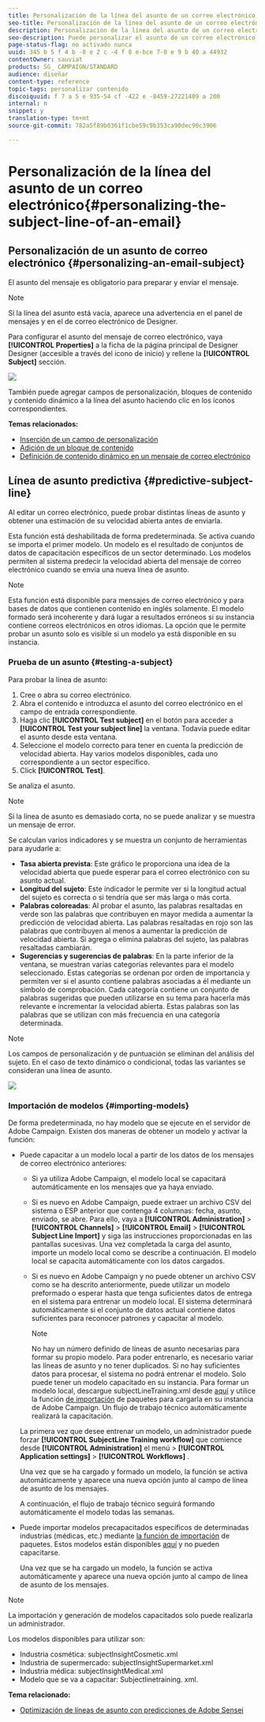 ```yaml
---
title: Personalización de la línea del asunto de un correo electrónico
seo-title: Personalización de la línea del asunto de un correo electrónico
description: Personalización de la línea del asunto de un correo electrónico
seo-description: Puede personalizar el asunto de un correo electrónico, pero también probar distintas líneas de asunto y obtener una estimación de su tasa abierta.
page-status-flag: no activado nunca
uuid: 345 b 5 f 4 b -8 e 2 c -4 f 8 e-bce 7-0 e 9 b 40 a 44932
contentOwner: sauviat
products: SG_ CAMPAIGN/STANDARD
audience: diseñar
content-type: reference
topic-tags: personalizar contenido
discoiquuid: f 7 a 5 e 935-54 cf -422 e -8459-27221409 a 200
internal: n
snippet: y
translation-type: tm+mt
source-git-commit: 782a5f89b0361f1cbe59c9b353ca90dec90c3906

---
```



# Personalización de la línea del asunto de un correo electrónico{#personalizing-the-subject-line-of-an-email}

## Personalización de un asunto de correo electrónico {#personalizing-an-email-subject}

El asunto del mensaje es obligatorio para preparar y enviar el mensaje.

>[!NOTE]
>
>Si la línea del asunto está vacía, aparece una advertencia en el panel de mensajes y en el de correo electrónico de Designer.

Para configurar el asunto del mensaje de correo electrónico, vaya **[!UICONTROL Properties]** a la ficha de la página principal de Designer Designer (accesible a través del icono de inicio) y rellene la **[!UICONTROL Subject]** sección.

![](assets/email_designer_subject.png)

También puede agregar campos de personalización, bloques de contenido y contenido dinámico a la línea del asunto haciendo clic en los iconos correspondientes.

**Temas relacionados:**

* [Inserción de un campo de personalización](../../designing/using/inserting-a-personalization-field.md)
* [Adición de un bloque de contenido](../../designing/using/adding-a-content-block.md)
* [Definición de contenido dinámico en un mensaje de correo electrónico](../../designing/using/defining-dynamic-content-in-an-email.md)

## Línea de asunto predictiva {#predictive-subject-line}

Al editar un correo electrónico, puede probar distintas líneas de asunto y obtener una estimación de su velocidad abierta antes de enviarla.

Esta función está deshabilitada de forma predeterminada. Se activa cuando se importa el primer modelo. Un modelo es el resultado de conjuntos de datos de capacitación específicos de un sector determinado. Los modelos permiten al sistema predecir la velocidad abierta del mensaje de correo electrónico cuando se envía una nueva línea de asunto.

>[!NOTE]
>
>Esta función está disponible para mensajes de correo electrónico y para bases de datos que contienen contenido en inglés solamente. El modelo formado será incoherente y dará lugar a resultados erróneos si su instancia contiene correos electrónicos en otros idiomas. La opción que le permite probar un asunto solo es visible si un modelo ya está disponible en su instancia.

### Prueba de un asunto {#testing-a-subject}

Para probar la línea de asunto:

1. Cree o abra su correo electrónico.
1. Abra el contenido e introduzca el asunto del correo electrónico en el campo de entrada correspondiente.
1. Haga clic **[!UICONTROL Test subject]** en el botón para acceder a **[!UICONTROL Test your subject line]** la ventana. Todavía puede editar el asunto desde esta ventana.
1. Seleccione el modelo correcto para tener en cuenta la predicción de velocidad abierta. Hay varios modelos disponibles, cada uno correspondiente a un sector específico.
1. Click **[!UICONTROL Test]**.

Se analiza el asunto.

>[!NOTE]
>
>Si la línea de asunto es demasiado corta, no se puede analizar y se muestra un mensaje de error.

Se calculan varios indicadores y se muestra un conjunto de herramientas para ayudarle a:

* **Tasa abierta prevista**: Este gráfico le proporciona una idea de la velocidad abierta que puede esperar para el correo electrónico con su asunto actual.
* **Longitud del sujeto**: Este indicador le permite ver si la longitud actual del sujeto es correcta o si tendría que ser más larga o más corta.
* **Palabras coloreadas**: Al probar el asunto, las palabras resaltadas en verde son las palabras que contribuyen en mayor medida a aumentar la predicción de velocidad abierta. Las palabras resaltadas en rojo son las palabras que contribuyen al menos a aumentar la predicción de velocidad abierta. Si agrega o elimina palabras del sujeto, las palabras resaltadas cambiarán.
* **Sugerencias y sugerencias de palabras**: En la parte inferior de la ventana, se muestran varias categorías relevantes para el modelo seleccionado. Estas categorías se ordenan por orden de importancia y permiten ver si el asunto contiene palabras asociadas a él mediante un símbolo de comprobación. Cada categoría contiene un conjunto de palabras sugeridas que pueden utilizarse en su tema para hacerla más relevante e incrementar la velocidad abierta. Estas palabras son las palabras que se utilizan con más frecuencia en una categoría determinada.

>[!NOTE]
>
>Los campos de personalización y de puntuación se eliminan del análisis del sujeto. En el caso de texto dinámico o condicional, todas las variantes se consideran una línea de asunto.

![](assets/predictive_subject_line_example.png)

### Importación de modelos {#importing-models}

De forma predeterminada, no hay modelo que se ejecute en el servidor de Adobe Campaign. Existen dos maneras de obtener un modelo y activar la función:

* Puede capacitar a un modelo local a partir de los datos de los mensajes de correo electrónico anteriores:

   * Si ya utiliza Adobe Campaign, el modelo local se capacitará automáticamente en los mensajes que ya haya enviado.
   * Si es nuevo en Adobe Campaign, puede extraer un archivo CSV del sistema o ESP anterior que contenga 4 columnas: fecha, asunto, enviado, se abre. Para ello, vaya a **[!UICONTROL Administration]** &gt; **[!UICONTROL Channels]** &gt; **[!UICONTROL Email]** &gt; **[!UICONTROL Subject Line Import]** y siga las instrucciones proporcionadas en las pantallas sucesivas. Una vez completada la carga del asunto, importe un modelo local como se describe a continuación. El modelo local se capacita automáticamente con los datos cargados.
   * Si es nuevo en Adobe Campaign y no puede obtener un archivo CSV como se ha descrito anteriormente, puede utilizar un modelo preformado o esperar hasta que tenga suficientes datos de entrega en el sistema para entrenar un modelo local. El sistema determinará automáticamente si el conjunto de datos actual contiene datos suficientes para reconocer patrones y capacitar al modelo.

      >[!NOTE]
      >
      >No hay un número definido de líneas de asunto necesarias para formar su propio modelo. Para poder entrenarlo, es necesario variar las líneas de asunto y no tener duplicados. Si no hay suficientes datos para procesar, el sistema no podrá entrenar el modelo. Solo puede tener un modelo capacitado en su instancia.
   Para formar un modelo local, descargue subjectLineTraining.xml desde [aquí](https://support.neolane.net/webApp/downloadCenter?__userConfig=psaDownloadCenter) y utilice la función [de importación](../../automating/using/managing-packages.md) de paquetes para cargarla en su instancia de Adobe Campaign. Un flujo de trabajo técnico automáticamente realizará la capacitación.

   La primera vez que desee entrenar un modelo, un administrador puede forzar **[!UICONTROL SubjectLine Training workflow]** que comience desde **[!UICONTROL Administration]** el menú &gt; **[!UICONTROL Application settings]** &gt; **[!UICONTROL Workflows]** .

   Una vez que se ha cargado y formado un modelo, la función se activa automáticamente y aparece una nueva opción junto al campo de línea de asunto de los mensajes.

   A continuación, el flujo de trabajo técnico seguirá formando automáticamente el modelo todas las semanas.

* Puede importar modelos precapacitados específicos de determinadas industrias (médicas, etc.) mediante [la función de importación](../../automating/using/managing-packages.md) de paquetes. Estos modelos están disponibles [aquí](https://support.neolane.net/webApp/downloadCenter?__userConfig=psaDownloadCenter) y no pueden capacitarse.

   Una vez que se ha cargado un modelo, la función se activa automáticamente y aparece una nueva opción junto al campo de línea de asunto de los mensajes.

>[!NOTE]
>
>La importación y generación de modelos capacitados solo puede realizarla un administrador.

Los modelos disponibles para utilizar son:

* Industria cosmética: subjectInsightCosmetic.xml
* Industria de supermercado: subjectInsightSupermarket.xml
* Industria médica: subjectInsightMedical.xml
* Modelo que se va a capacitar: Subjectlinetraining. xml.

**Tema relacionado:**

* [Optimización de líneas de asunto con predicciones de Adobe Sensei](https://helpx.adobe.com/campaign/kb/simplify-campaign-management.html#Createcompellingcontenttailoredtoeveryindividual)
